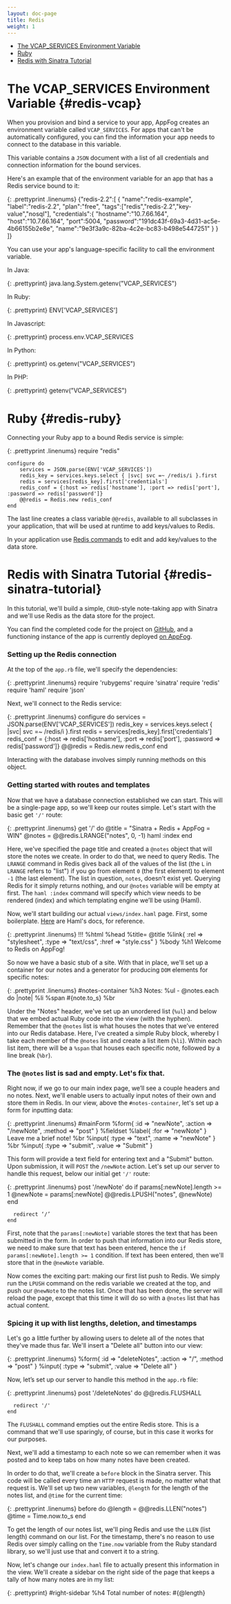 ```yaml
---
layout: doc-page
title: Redis
weight: 1
---
```


* [The VCAP\_SERVICES Environment Variable](#redis-vcap)
* [Ruby](#redis-ruby)
* [Redis with Sinatra Tutorial](#redis-sinatra-tutorial)

# The VCAP\_SERVICES Environment Variable {#redis-vcap}

When you provision and bind a service to your app, AppFog creates an environment variable called `VCAP_SERVICES`. For apps that can't be automatically configured, you can find the information your app needs to connect to the database in this variable.

This variable contains a `JSON` document with a list of all credentials and connection information for the bound services.

Here's an example that of the environment variable for an app that has a Redis service bound to it:

{: .prettyprint .linenums}
    {"redis-2.2":[
        {
            "name":"redis-example",
            "label":"redis-2.2",
            "plan":"free",
            "tags":["redis","redis-2.2","key-value","nosql"],
            "credentials":{
                "hostname":"10.7.66.164",
                "host":"10.7.66.164",
                "port":5004,
                "password":"191dc43f-69a3-4d31-ac5e-4b66155b2e8e",
                "name":"9e3f3a9c-82ba-4c2e-bc83-b498e5447251"
            }
        }
    ]}

You can use your app's language-specific facility to call the environment variable.

In Java:

{: .prettyprint}
    java.lang.System.getenv("VCAP_SERVICES")

In Ruby:

{: .prettyprint}
    ENV['VCAP_SERVICES']

In Javascript:

{: .prettyprint}
    process.env.VCAP_SERVICES

In Python:

{: .prettyprint}
    os.getenv("VCAP_SERVICES")

In PHP:

{: .prettyprint}
    getenv("VCAP_SERVICES")

# Ruby {#redis-ruby}

Connecting your Ruby app to a bound Redis service is simple:

{: .prettyprint .linenums}
    require "redis"

    configure do
        services = JSON.parse(ENV['VCAP_SERVICES'])
        redis_key = services.keys.select { |svc| svc =~ /redis/i }.first
        redis = services[redis_key].first['credentials']
        redis_conf = {:host => redis['hostname'], :port => redis['port'], :password => redis['password']}
        @@redis = Redis.new redis_conf
    end

The last line creates a class variable `@@redis`, available to all subclasses in your application, that will be used at runtime to add keys/values to Redis.

In your application use [Redis commands](http://redis.io/commands) to edit and add key/values to the data store.

# Redis with Sinatra Tutorial {#redis-sinatra-tutorial}

In this tutorial, we'll build a simple, `CRUD`-style note-taking app with Sinatra and we'll use Redis as the data store for the project.

You can find the completed code for the project on [GitHub](https://github.com/lucperkins/af-redis-example), and a functioning instance of the app is currently deployed [on AppFog](http://redis-example.hp.af.cm/).

### Setting up the Redis connection

At the top of the `app.rb` file, we'll specify the dependencies:

{: .prettyprint .linenums}
    require 'rubygems'
    require 'sinatra'
    require 'redis'
    require 'haml'
    require 'json'

Next, we'll connect to the Redis service:

{: .prettyprint .linenums}
    configure do
        services = JSON.parse(ENV['VCAP_SERVICES'])
        redis_key = services.keys.select { |svc| svc =~ /redis/i }.first
        redis = services[redis_key].first['credentials']
        redis_conf = {:host => redis['hostname'], :port => redis['port'], :password => redis['password']}
        @@redis = Redis.new redis_conf
    end

Interacting with the database involves simply running methods on this object. 

### Getting started with routes and templates

Now that we have a database connection established we can start. This will be a single-page app, so we'll keep our routes simple. Let's start with the basic get `'/'` route:

{: .prettyprint .linenums}
    get '/' do
      @title = "Sinatra + Redis + AppFog = WIN"
      @notes = @@redis.LRANGE("notes", 0, -1)
      haml :index
    end

Here, we've specified the page title and created a `@notes` object that will store the notes we create. In order to do that, we need to query Redis. The `LRANGE` command in Redis gives back all of the values of the list (the `L` in `LRANGE` refers to "list") if you go from element `0` (the first element) to element `-1` (the last element). The list in question, `notes`, doesn’t exist yet. Querying Redis for it simply returns nothing, and our `@notes` variable will be empty at first. The `haml :index` command will specify which view needs to be rendered (index) and which templating engine we’ll be using (Haml).

Now, we'll start building our actual `views/index.haml` page. First, some boilerplate. [Here](http://haml.info/) are Haml's docs, for reference.

{: .prettyprint .linenums}
    !!!
    %html
      %head
        %title= @title
        %link{ :rel => "stylesheet", :type => "text/css", :href => "style.css" }
      %body
        %h1 Welcome to Redis on AppFog!

So now we have a basic stub of a site. With that in place, we'll set up a container for our notes and a generator for producing `DOM` elements for specific notes:

{: .prettyprint .linenums}
    #notes-container
      %h3 Notes:
      %ul
        - @notes.each do |note|
          %li
            %span #{note.to_s}
            %br

Under the "Notes" header, we've set up an unordered list (`%ul`) and below that we embed actual Ruby code into the view (with the hyphen). Remember that the `@notes` list is what houses the notes that we’ve entered into our Redis database. Here, I've created a simple Ruby block, whereby I take each member of the `@notes` list and create a list item (`%li`). Within each list item, there will be a `%span` that houses each specific note, followed by a line break (`%br`).

### The `@notes` list is sad and empty. Let's fix that.

Right now, if we go to our main index page, we’ll see a couple headers and no notes. Next, we'll enable users to actually input notes of their own and store them in Redis. In our view, above the `#notes-container`, let's set up a form for inputting data:

{: .prettyprint .linenums}
    #mainForm
      %form{ :id => "newNote", :action => "/newNote", :method => "post" }
        %fieldset
          %label{ :for => "newNote" } Leave me a brief note!
          %br
          %input{ :type => "text", :name => "newNote" }
          %br
          %input{ :type => "submit", :value => "Submit" }

This form will provide a text field for entering text and a "Submit" button. Upon submission, it will `POST` the `/newNote` action. Let's set up our server to handle this request, below our initial get `'/'` route:

{: .prettyprint .linenums}
    post '/newNote' do
      if params[:newNote].length >= 1
        @newNote = params[:newNote]
        @@redis.LPUSH("notes", @newNote)
      end

      redirect ‘/’
    end

First, note that the `params[:newNote]` variable stores the text that has been submitted in the form. In order to push that information into our Redis store, we need to make sure that text has been entered, hence the `if params[:newNote].length >= 1` condition. If text has been entered, then we'll store that in the `@newNote` variable.

Now comes the exciting part: making our first list push to Redis. We simply run the `LPUSH` command on the redis variable we created at the top, and push our `@newNote` to the notes list. Once that has been done, the server will reload the page, except that this time it will do so with a `@notes` list that has actual content.

### Spicing it up with list lengths, deletion, and timestamps

Let's go a little further by allowing users to delete all of the notes that they've made thus far. We'll insert a "Delete all" button into our view:

{: .prettyprint .linenums}
    %form{ :id => "deleteNotes", :action => "/", :method => "post" }
      %input{ :type => "submit", :value => "Delete all" }

Now, let’s set up our server to handle this method in the `app.rb` file:

{: .prettyprint .linenums}
    post '/deleteNotes' do
      @@redis.FLUSHALL

      redirect '/'
    end

The `FLUSHALL` command empties out the entire Redis store. This is a command that we'll use sparingly, of course, but in this case it works for our purposes.

Next, we'll add a timestamp to each note so we can remember when it was posted and to keep tabs on how many notes have been created.

In order to do that, we'll create a `before` block in the Sinatra server. This code will be called every time an `HTTP` request is made, no matter what that request is. We'll set up two new variables, `@length` for the length of the notes list, and `@time` for the current time:

{: .prettyprint .linenums}
    before do
      @length = @@redis.LLEN("notes")
      @time = Time.now.to_s
    end

To get the length of our notes list, we'll ping Redis and use the `LLEN` (list length) command on our list. For the timestamp, there's no reason to use Redis over simply calling on the `Time.now` variable from the Ruby standard library, so we'll just use that and convert it to a string.

Now, let's change our `index.haml` file to actually present this information in the view. We'll create a sidebar on the right side of the page that keeps a tally of how many notes are in my list:

{: .prettyprint}
    #right-sidebar
      %h4 Total number of notes: #{@length}
